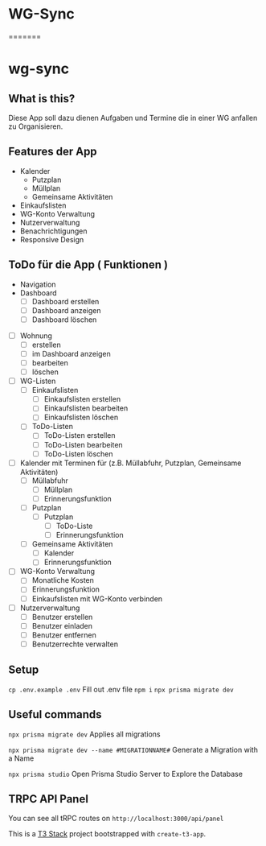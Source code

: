 # WG-Sync
=======
# wg-sync

## What is this?
Diese App soll dazu dienen Aufgaben und Termine die in einer WG anfallen zu Organisieren.

## Features der App
* Kalender
  * Putzplan
  * Müllplan
  * Gemeinsame Aktivitäten
* Einkaufslisten
* WG-Konto Verwaltung
* Nutzerverwaltung
* Benachrichtigungen
* Responsive Design

## ToDo für die App ( Funktionen )
- Navigation
- Dashboard
  - [ ] Dashboard erstellen
  - [ ] Dashboard anzeigen
  - [ ] Dashboard löschen
- [ ] Wohnung
  - [ ] erstellen
  - [ ] im Dashboard anzeigen
  - [ ] bearbeiten 
  - [ ] löschen
- [ ] WG-Listen
  - [ ] Einkaufslisten
    - [ ] Einkaufslisten erstellen
    - [ ] Einkaufslisten bearbeiten
    - [ ] Einkaufslisten löschen
  - [ ] ToDo-Listen
    - [ ] ToDo-Listen erstellen
    - [ ] ToDo-Listen bearbeiten
    - [ ] ToDo-Listen löschen
- [ ] Kalender mit Terminen für (z.B. Müllabfuhr, Putzplan, Gemeinsame Aktivitäten)
  - [ ] Müllabfuhr
    - [ ] Müllplan
    - [ ] Erinnerungsfunktion
  - [ ] Putzplan
    - [ ] Putzplan
      - [ ] ToDo-Liste
      - [ ] Erinnerungsfunktion
  - [ ] Gemeinsame Aktivitäten
    - [ ] Kalender
    - [ ] Erinnerungsfunktion
- [ ] WG-Konto Verwaltung
  - [ ] Monatliche Kosten
  - [ ] Erinnerungsfunktion
  - [ ] Einkaufslisten mit WG-Konto verbinden
- [ ] Nutzerverwaltung
  - [ ] Benutzer erstellen
  - [ ] Benutzer einladen
  - [ ] Benutzer entfernen
  - [ ] Benutzerrechte verwalten

## Setup
`cp .env.example .env` Fill out .env file
`npm i`
`npx prisma migrate dev`

## Useful commands
`npx prisma migrate dev` Applies all migrations

`npx prisma migrate dev --name #MIGRATIONNAME#` Generate a Migration with a Name

`npx prisma studio` Open Prisma Studio Server to Explore the Database

## TRPC API Panel

You can see all tRPC routes on `http://localhost:3000/api/panel`

This is a [T3 Stack](https://create.t3.gg/) project bootstrapped with `create-t3-app`.